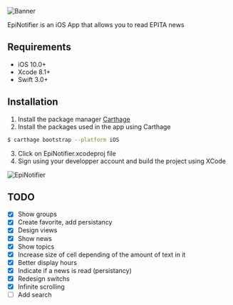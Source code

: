 ![Banner](https://github.com/alextoub/EpiNotifier/blob/master/Banner.png)

EpiNotifier is an iOS App that allows you to read EPITA news

## Requirements

- iOS 10.0+
- Xcode 8.1+
- Swift 3.0+

## Installation

1. Install the package manager [Carthage](https://github.com/Carthage/Carthage)
2. Install the packages used in the app using Carthage

```bash
$ carthage bootstrap --platform iOS
```

3. Click on EpiNotifier.xcodeproj file
4. Sign using your developper account and build the project using XCode

![EpiNotifier](https://github.com/alextoub/EpiNotifier/blob/master/EpiNotifier.png)

## TODO

- [x] Show groups
- [x] Create favorite, add persistancy
- [x] Design views
- [x] Show news
- [x] Show topics
- [x] Increase size of cell depending of the amount of text in it
- [x] Better display hours
- [x] Indicate if a news is read (persistancy)
- [x] Redesign switchs
- [x] Infinite scrolling
- [ ] Add search
